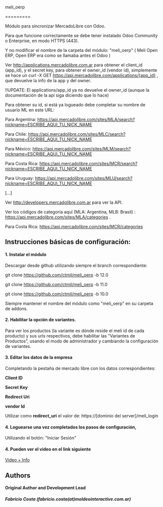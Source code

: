 meli_oerp
=========

Módulo para sincronizar MercadoLibre con Odoo.

Para que funcione correctamente se debe tener instalado Odoo Community o Enterprise, en modo HTTPS (443).
Y no modificar el nombre de la carpeta del módulo: "meli_oerp"  ( Meli Open ERP, Open ERP era como se llamaba antes el Odoo )

Ver http://applications.mercadolibre.com.ar para obtener el client_id (app_id), y el secret key, para obtener el owner_id (vendor id), simplemente se hace un curl -X GET https://api.mercadolibre.com/applications/{app_id} , que devuelve la info de la app y del owner.

!!UPDATE: El applications/app_id ya no devuelve el owner_id (aunque la documentación de la api siga diciendo que lo hace)
Para obtener su id, si está ya logueado debe completar su nombre de usuario ML en este URL:

Para Argentina: https://api.mercadolibre.com/sites/MLA/search?nickname=ESCRIBE_AQUI_TU_NICK_NAME

Para Chile: https://api.mercadolibre.com/sites/MLC/search?nickname=ESCRIBE_AQUI_TU_NICK_NAME

Para México: https://api.mercadolibre.com/sites/MLM/search?nickname=ESCRIBE_AQUI_TU_NICK_NAME

Para Costa Rica: https://api.mercadolibre.com/sites/MCR/search?nickname=ESCRIBE_AQUI_TU_NICK_NAME

Para Uruguay: https://api.mercadolibre.com/sites/MLU/search?nickname=ESCRIBE_AQUI_TU_NICK_NAME

[...]

Ver http://developers.mercadolibre.com.ar para ver la API.

Ver los códigos de categoría aquí (MLA: Argentina, MLB: Brasil) :  https://api.mercadolibre.com/sites/MLA/categories .
Para Costa Rica: https://api.mercadolibre.com/sites/MCR/categories

<h2>Instrucciones básicas de configuración:</h2>

<h4>1. Instalar el módulo</h4>
Descargar desde github utilizando siempre el branch correspondiente:
git clone https://github.com/ctmil/meli_oerp -b 12.0
git clone https://github.com/ctmil/meli_oerp -b 11.0
git clone https://github.com/ctmil/meli_oerp -b 10.0
Siempre mantener el nombre del módulo como "meli_oerp" en su carpeta de addons.

<h4>2. Habilitar la opción de variantes.</h4>
Para ver los productos (la variante es dónde reside el meli id de cada producto) y sus urls respectivos, debe habilitar las "Variantes de Productos", usando el modo de administrador y cambiando la configuración de variantes.

<h4>3. Editar los datos de la empresa</h4>
Completando la pestaña de mercado libre con los datos correspondientes:
<b>Client ID</b>
<b>Secret Key</b>
<b>Redirect Uri</b>
<b>vendor Id</b>
Utilizar como <b>redirect_uri</b> el valor de: https://[dominio del server]/meli_login

<h4>4. Loguearse una vez completados los pasos de configuración,</h4> Utilizando el botón: "Iniciar Sesión"

<h4>4. Pueden ver el video en el link siguiente</h4>
<a href="https://www.moldeointeractive.com.ar/shop/product/instalacion-modulo-odoo-mercadolibre-15">Video + Info</a>


<h2>Authors</h2>
<h4>Original Author and Development Lead</h4>
<h5>Fabricio Costa (fabricio.costa(at)moldeointeractive.com.ar)</h5>

